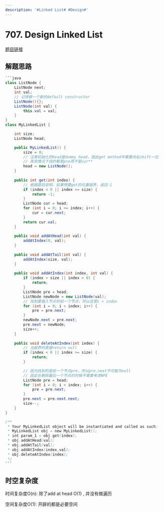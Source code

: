 ```yaml
---
description: '#Linked List# #Design#'
---
```


# 707. Design Linked List

[题目链接](https://leetcode.com/problems/design-linked-list/description/)

## 解题思路

````java
```java
class ListNode {
    ListNode next;
    int val;
    // 记得做一个新的default constructor
    ListNode(){};
    ListNode(int val) {
        this.val = val;
    }
}
class MyLinkedList {

    int size;
    ListNode head;

    public MyLinkedList() {
        size = 0;
        // 注意初始化的head是dummy head，因此get method中需要向右shift一位
        // 其余情况下找的都是pre而不是cur**
        head = new ListNode();
    }
    
    public int get(int index) {
        // 根据题目说明，如果想要get的位置超界，返回-1
        if (index < 0 || index >= size) {
            return -1;
        }
        ListNode cur = head;
        for (int i = 0; i <= index; i++) {
            cur = cur.next;
        }
        return cur.val;
    }
    
    public void addAtHead(int val) {
        addAtIndex(0, val);
    }
    
    public void addAtTail(int val) {
        addAtIndex(size, val);
    }
    
    public void addAtIndex(int index, int val) {
        if (index > size || index < 0) {
            return;
        }
        ListNode pre = head;
        ListNode newNode = new ListNode(val);
        // 找到要插入节点的前一个节点，所以这里i < index
        for (int i = 0; i < index; i++) {
            pre = pre.next;
        }
        newNode.next = pre.next;
        pre.next = newNode;
        size++;
    }
    
    public void deleteAtIndex(int index) {
        // 当超界时直接return null
        if (index < 0 || index >= size) {
            return;
        }

        // 因为找到的是前一个节点pre，所以pre.next不可能为null
        // 因此在删除最后一个节点的时候不需要考虑NPE
        ListNode pre = head;
        for (int i = 0; i < index; i++) {
            pre = pre.next;
        }
        pre.next = pre.next.next;
        size--;
    }
}

/**
 * Your MyLinkedList object will be instantiated and called as such:
 * MyLinkedList obj = new MyLinkedList();
 * int param_1 = obj.get(index);
 * obj.addAtHead(val);
 * obj.addAtTail(val);
 * obj.addAtIndex(index,val);
 * obj.deleteAtIndex(index);
 */
```
````

## 时空复杂度

时间复杂度O(n): 除了add at head O(1) , 并没有做遍历&#x20;

空间复杂度O(1): 开辟的都是必要空间
